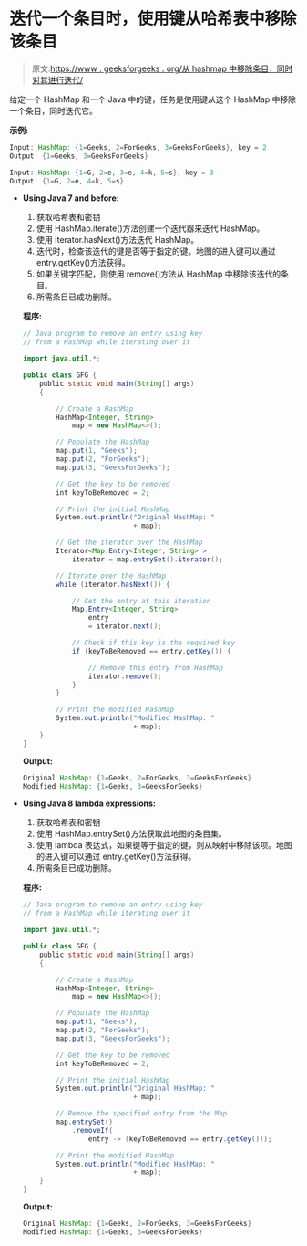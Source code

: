# 迭代一个条目时，使用键从哈希表中移除该条目

> 原文:[https://www . geeksforgeeks . org/从 hashmap 中移除条目，同时对其进行迭代/](https://www.geeksforgeeks.org/remove-an-entry-using-key-from-hashmap-while-iterating-over-it/)

给定一个 HashMap 和一个 Java 中的键，任务是使用键从这个 HashMap 中移除一个条目，同时迭代它。

**示例:**

```java
Input: HashMap: {1=Geeks, 2=ForGeeks, 3=GeeksForGeeks}, key = 2
Output: {1=Geeks, 3=GeeksForGeeks}

Input: HashMap: {1=G, 2=e, 3=e, 4=k, 5=s}, key = 3
Output: {1=G, 2=e, 4=k, 5=s}

```

*   **Using Java 7 and before:**
    1.  获取哈希表和密钥
    2.  使用 HashMap.iterate()方法创建一个迭代器来迭代 HashMap。
    3.  使用 Iterator.hasNext()方法迭代 HashMap。
    4.  迭代时，检查该迭代的键是否等于指定的键。地图的进入键可以通过 entry.getKey()方法获得。
    5.  如果关键字匹配，则使用 remove()方法从 HashMap 中移除该迭代的条目。
    6.  所需条目已成功删除。

    **程序:**

    ```java
    // Java program to remove an entry using key
    // from a HashMap while iterating over it

    import java.util.*;

    public class GFG {
        public static void main(String[] args)
        {

            // Create a HashMap
            HashMap<Integer, String>
                map = new HashMap<>();

            // Populate the HashMap
            map.put(1, "Geeks");
            map.put(2, "ForGeeks");
            map.put(3, "GeeksForGeeks");

            // Get the key to be removed
            int keyToBeRemoved = 2;

            // Print the initial HashMap
            System.out.println("Original HashMap: "
                               + map);

            // Get the iterator over the HashMap
            Iterator<Map.Entry<Integer, String> >
                iterator = map.entrySet().iterator();

            // Iterate over the HashMap
            while (iterator.hasNext()) {

                // Get the entry at this iteration
                Map.Entry<Integer, String>
                    entry
                    = iterator.next();

                // Check if this key is the required key
                if (keyToBeRemoved == entry.getKey()) {

                    // Remove this entry from HashMap
                    iterator.remove();
                }
            }

            // Print the modified HashMap
            System.out.println("Modified HashMap: "
                               + map);
        }
    }
    ```

    **Output:**

    ```java
    Original HashMap: {1=Geeks, 2=ForGeeks, 3=GeeksForGeeks}
    Modified HashMap: {1=Geeks, 3=GeeksForGeeks}

    ```

*   **Using Java 8 lambda expressions:**
    1.  获取哈希表和密钥
    2.  使用 HashMap.entrySet()方法获取此地图的条目集。
    3.  使用 lambda 表达式，如果键等于指定的键，则从映射中移除该项。地图的进入键可以通过 entry.getKey()方法获得。
    4.  所需条目已成功删除。

    **程序:**

    ```java
    // Java program to remove an entry using key
    // from a HashMap while iterating over it

    import java.util.*;

    public class GFG {
        public static void main(String[] args)
        {

            // Create a HashMap
            HashMap<Integer, String>
                map = new HashMap<>();

            // Populate the HashMap
            map.put(1, "Geeks");
            map.put(2, "ForGeeks");
            map.put(3, "GeeksForGeeks");

            // Get the key to be removed
            int keyToBeRemoved = 2;

            // Print the initial HashMap
            System.out.println("Original HashMap: "
                               + map);

            // Remove the specified entry from the Map
            map.entrySet()
                .removeIf(
                    entry -> (keyToBeRemoved == entry.getKey()));

            // Print the modified HashMap
            System.out.println("Modified HashMap: "
                               + map);
        }
    }
    ```

    **Output:**

    ```java
    Original HashMap: {1=Geeks, 2=ForGeeks, 3=GeeksForGeeks}
    Modified HashMap: {1=Geeks, 3=GeeksForGeeks}

    ```